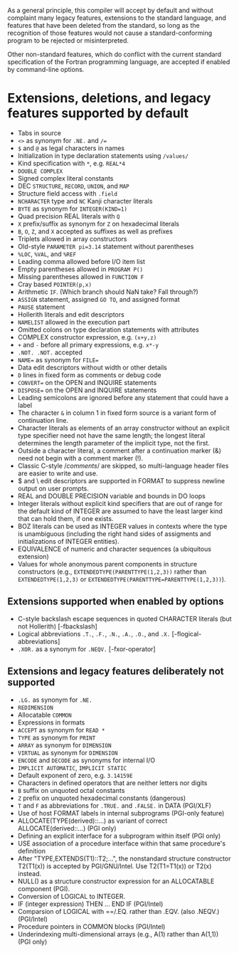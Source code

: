 <!--
Copyright (c) 2018-2019, NVIDIA CORPORATION.  All rights reserved.
-->

As a general principle, this compiler will accept by default and
without complaint many legacy features, extensions to the standard
language, and features that have been deleted from the standard,
so long as the recognition of those features would not cause a
standard-conforming program to be rejected or misinterpreted.

Other non-standard features, which do conflict with the current
standard specification of the Fortran programming language, are
accepted if enabled by command-line options.

Extensions, deletions, and legacy features supported by default
===============================================================
* Tabs in source
* `<>` as synonym for `.NE.` and `/=`
* `$` and `@` as legal characters in names
* Initialization in type declaration statements using `/values/`
* Kind specification with `*`, e.g. `REAL*4`
* `DOUBLE COMPLEX`
* Signed complex literal constants
* DEC `STRUCTURE`, `RECORD`, `UNION`, and `MAP`
* Structure field access with `.field`
* `NCHARACTER` type and `NC` Kanji character literals
* `BYTE` as synonym for `INTEGER(KIND=1)`
* Quad precision REAL literals with `Q`
* `X` prefix/suffix as synonym for `Z` on hexadecimal literals
* `B`, `O`, `Z`, and `X` accepted as suffixes as well as prefixes
* Triplets allowed in array constructors
* Old-style `PARAMETER pi=3.14` statement without parentheses
* `%LOC`, `%VAL`, and `%REF`
* Leading comma allowed before I/O item list
* Empty parentheses allowed in `PROGRAM P()`
* Missing parentheses allowed in `FUNCTION F`
* Cray based `POINTER(p,x)`
* Arithmetic `IF`.  (Which branch should NaN take? Fall through?)
* `ASSIGN` statement, assigned `GO TO`, and assigned format
* `PAUSE` statement
* Hollerith literals and edit descriptors
* `NAMELIST` allowed in the execution part
* Omitted colons on type declaration statements with attributes
* COMPLEX constructor expression, e.g. `(x+y,z)`
* `+` and `-` before all primary expressions, e.g. `x*-y`
* `.NOT. .NOT.` accepted
* `NAME=` as synonym for `FILE=`
* Data edit descriptors without width or other details
* `D` lines in fixed form as comments or debug code
* `CONVERT=` on the OPEN and INQUIRE statements
* `DISPOSE=` on the OPEN and INQUIRE statements
* Leading semicolons are ignored before any statement that
  could have a label
* The character `&` in column 1 in fixed form source is a variant form
  of continuation line.
* Character literals as elements of an array constructor without an explicit
  type specifier need not have the same length; the longest literal determines
  the length parameter of the implicit type, not the first.
* Outside a character literal, a comment after a continuation marker (&)
  need not begin with a comment marker (!).
* Classic C-style /*comments*/ are skipped, so multi-language header
  files are easier to write and use.
* $ and \ edit descriptors are supported in FORMAT to suppress newline
  output on user prompts.
* REAL and DOUBLE PRECISION variable and bounds in DO loops
* Integer literals without explicit kind specifiers that are out of range
  for the default kind of INTEGER are assumed to have the least larger kind
  that can hold them, if one exists.
* BOZ literals can be used as INTEGER values in contexts where the type is
  unambiguous (including the right hand sides of assigments and initializations
  of INTEGER entities).
* EQUIVALENCE of numeric and character sequences (a ubiquitous extension)
* Values for whole anonymous parent components in structure constructors
  (e.g., `EXTENDEDTYPE(PARENTTYPE(1,2,3))` rather than `EXTENDEDTYPE(1,2,3)`
   or `EXTENDEDTYPE(PARENTTYPE=PARENTTYPE(1,2,3))`).

Extensions supported when enabled by options
--------------------------------------------
* C-style backslash escape sequences in quoted CHARACTER literals
  (but not Hollerith) [-fbackslash]
* Logical abbreviations `.T.`, `.F.`, `.N.`, `.A.`, `.O.`, and `.X.`
  [-flogical-abbreviations]
* `.XOR.` as a synonym for `.NEQV.` [-fxor-operator]

Extensions and legacy features deliberately not supported
---------------------------------------------------------
* `.LG.` as synonym for `.NE.`
* `REDIMENSION`
* Allocatable `COMMON`
* Expressions in formats
* `ACCEPT` as synonym for `READ *`
* `TYPE` as synonym for `PRINT`
* `ARRAY` as synonym for `DIMENSION`
* `VIRTUAL` as synonym for `DIMENSION`
* `ENCODE` and `DECODE` as synonyms for internal I/O
* `IMPLICIT AUTOMATIC`, `IMPLICIT STATIC`
* Default exponent of zero, e.g. `3.14159E`
* Characters in defined operators that are neither letters nor digits
* `B` suffix on unquoted octal constants
* `Z` prefix on unquoted hexadecimal constants (dangerous)
* `T` and `F` as abbreviations for `.TRUE.` and `.FALSE.` in DATA (PGI/XLF)
* Use of host FORMAT labels in internal subprograms (PGI-only feature)
* ALLOCATE(TYPE(derived)::...) as variant of correct ALLOCATE(derived::...) (PGI only)
* Defining an explicit interface for a subprogram within itself (PGI only)
* USE association of a procedure interface within that same procedure's definition
* After "TYPE,EXTENDS(T1)::T2;...", the nonstandard structure constructor
  T2(T1(x)) is accepted by PGI/GNU/Intel.  Use T2(T1=T1(x)) or T2(x) instead.
* NULL() as a structure constructor expression for an ALLOCATABLE component (PGI).
* Conversion of LOGICAL to INTEGER.
* IF (integer expression) THEN ... END IF  (PGI/Intel)
* Comparsion of LOGICAL with ==/.EQ. rather than .EQV. (also .NEQV.) (PGI/Intel)
* Procedure pointers in COMMON blocks (PGI/Intel)
* Underindexing multi-dimensional arrays (e.g., A(1) rather than A(1,1)) (PGI only)
